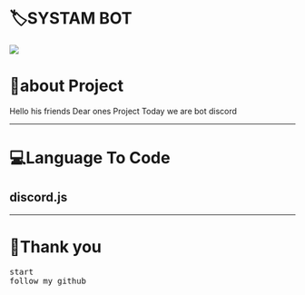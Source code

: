 <!-- Title -->
<h1>🏷SYSTAM BOT</h1>

<img src="https://firebasestorage.googleapis.com/v0/b/github-209c5.appspot.com/o/png_20220825_120441_%D9%A0%D9%A0%D9%A0%D9%A0.png?alt=media&token=633990db-858b-4c73-bb73-2a1a928aba27">


<h1>👤about Project </h1>
<p>Hello his friends Dear ones Project Today we are bot discord</p>
<hr>
<!-- view -->
<h1>💻Language To Code</h1>
<h2>discord.js</h2>
<hr>
<h1>💖Thank you</h1>
<pre>
start
follow my github
</pre>
